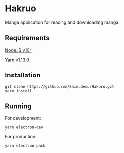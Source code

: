 # Hakruo

Manga application for reading and downloading manga.

## Requirements

[Node.jS v10^](https://nodejs.org/en/)

[Yarn v1.13.0](https://yarnpkg.com/en/)

## Installation

```
git clone https://github.com/Shinudesu/Hakuro.git
yarn install
```

## Running

For development:

```
yarn electron-dev
```

For production:

```
yarn electron-pack
```
